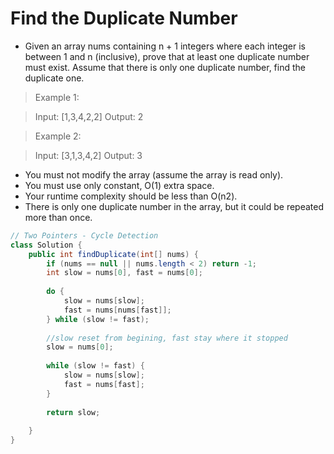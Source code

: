 # Find the Duplicate Number
- Given an array nums containing n + 1 integers where each integer is between 1 and n (inclusive), prove that at least one duplicate number must exist. Assume that there is only one duplicate number, find the duplicate one.

> Example 1:

> Input: [1,3,4,2,2]
> Output: 2

> Example 2:

> Input: [3,1,3,4,2]
> Output: 3

- You must not modify the array (assume the array is read only).
- You must use only constant, O(1) extra space.
- Your runtime complexity should be less than O(n2).
- There is only one duplicate number in the array, but it could be repeated more than once.

```java
// Two Pointers - Cycle Detection
class Solution {
    public int findDuplicate(int[] nums) {
        if (nums == null || nums.length < 2) return -1;
        int slow = nums[0], fast = nums[0];
        
        do {
            slow = nums[slow];
            fast = nums[nums[fast]];
        } while (slow != fast);
        
        //slow reset from begining, fast stay where it stopped
        slow = nums[0];
        
        while (slow != fast) {
            slow = nums[slow];
            fast = nums[fast];
        }
        
        return slow;
        
    }
}
```

